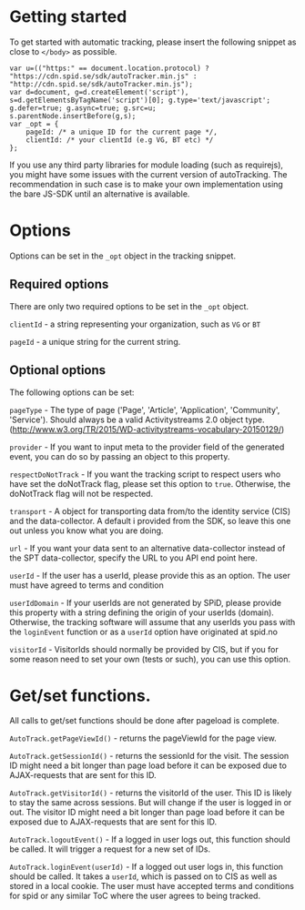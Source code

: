 # Getting started

To get started with automatic tracking, please insert the following snippet as close to `</body>` as possible.

```
var u=(("https:" == document.location.protocol) ? "https://cdn.spid.se/sdk/autoTracker.min.js" : "http://cdn.spid.se/sdk/autoTracker.min.js");
var d=document, g=d.createElement('script'), s=d.getElementsByTagName('script')[0]; g.type='text/javascript'; g.defer=true; g.async=true; g.src=u;
s.parentNode.insertBefore(g,s);
var _opt = {
    pageId: /* a unique ID for the current page */,
    clientId: /* your clientId (e.g VG, BT etc) */
};
```

If you use any third party libraries for module loading (such as requirejs), you might have some issues with the current version of autoTracking. The recommendation in such case is to make your own implementation using the bare JS-SDK until an alternative is available.

# Options

Options can be set in the `_opt` object in the tracking snippet.

## Required options

There are only two required options to be set in the `_opt` object.

`clientId` - a string representing your organization, such as `VG` or `BT`

`pageId` - a unique string for the current string.

## Optional options

The following options can be set:

`pageType` - The type of page ('Page', 'Article', 'Application', 'Community', 'Service'). Should always be a valid Activitystreams 2.0 object type. (http://www.w3.org/TR/2015/WD-activitystreams-vocabulary-20150129/)

`provider` - If you want to input meta to the provider field of the generated event, you can do so by passing an object to this property.

`respectDoNotTrack` - If you want the tracking script to respect users who have set the doNotTrack flag, please set this option to `true`. Otherwise, the doNotTrack flag will not be respected.

`transport` - A object for transporting data from/to the identity service (CIS) and the data-collector. A default i provided from the SDK, so leave this one out unless you know what you are doing.

`url` - If you want your data sent to an alternative data-collector instead of the SPT data-collector, specify the URL to you API end point here.

`userId` - If the user has a userId, please provide this as an option. The user must have agreed to terms and condition

`userIdDomain` - If your userIds are not generated by SPiD, please provide this property with a string defining the origin of your userIds (domain). Otherwise, the tracking software will assume that any userIds you pass with the `loginEvent` function or as a `userId` option have originated at spid.no

`visitorId` - VisitorIds should normally be provided by CIS, but if you for some reason need to set your own (tests or such), you can use this option.

# Get/set functions.

All calls to get/set functions should be done after pageload is complete.

`AutoTrack.getPageViewId()` - returns the pageViewId for the page view.

`AutoTrack.getSessionId()` - returns the sessionId for the visit. The session ID might need a bit longer than page load before it can be exposed due to AJAX-requests that are sent for this ID.

`AutoTrack.getVisitorId()` - returns the visitorId of the user. This ID is likely to stay the same across sessions. But will change if the user is logged in or out. The visitor ID might need a bit longer than page load before it can be exposed due to AJAX-requests that are sent for this ID.

`AutoTrack.logoutEvent()` - If a logged in user logs out, this function should be called. It will trigger a request for a new set of IDs.

`AutoTrack.loginEvent(userId)` - If a logged out user logs in, this function should be called. It takes a `userId`, which is passed on to CIS as well as stored in a local cookie. The user must have accepted terms and conditions for spid or any similar ToC where the user agrees to being tracked.
